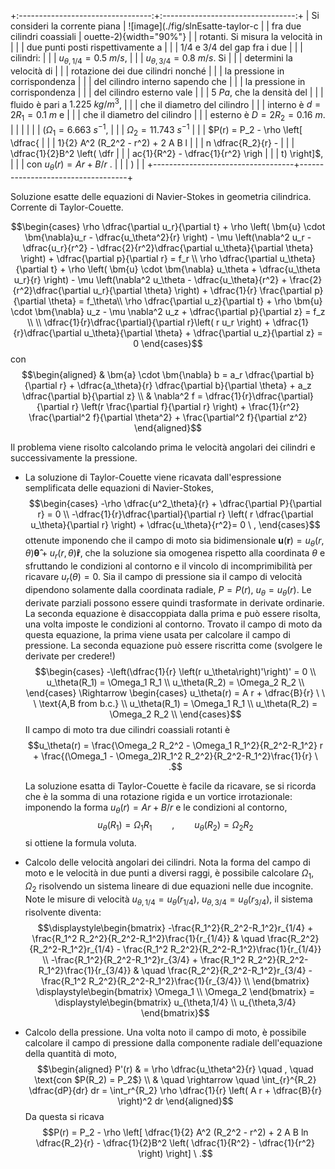 +:---------------------------------:+:---------------------------------:+
| Si consideri la corrente piana    | ![image](./fig/slnEsatte-taylor-c |
| fra due cilindri coassiali        | ouette-2){width="90%"}            |
| rotanti. Si misura la velocità in |                                   |
| due punti posti rispettivamente a |                                   |
| $1/4$ e $3/4$ del gap fra i due   |                                   |
| cilindri:                         |                                   |
| $u_{\theta,1/4} = 0.5\ m/s$,      |                                   |
| $u_{\theta,3/4} = 0.8\ m/s$. Si   |                                   |
| determini la velocità di          |                                   |
| rotazione dei due cilindri nonché |                                   |
| la pressione in corrispondenza    |                                   |
| del cilindro interno sapendo che  |                                   |
| la pressione in corrispondenza    |                                   |
| del cilindro esterno vale         |                                   |
| $5\ Pa$, che la densità del       |                                   |
| fluido è pari a $1.225\ kg/m^3$,  |                                   |
| che il diametro del cilindro      |                                   |
| interno è $d =2 R_1=0.1 \ m$ e    |                                   |
| che il diametro del cilindro      |                                   |
| esterno è $D = 2 R_2 = 0.16 \ m$. |                                   |
|                                   |                                   |
| ($\Omega_{1}=6.663\ s^{-1}$,      |                                   |
| $\Omega_{2}=11.743\ s^{-1}$       |                                   |
| $P(r) = P_2 - \rho \left[ \dfrac{ |                                   |
| 1}{2} A^2 (R_2^2 - r^2) + 2 A B l |                                   |
| n \dfrac{R_2}{r} -                |                                   |
|       \dfrac{1}{2}B^2 \left( \dfr |                                   |
| ac{1}{R^2} - \dfrac{1}{r^2} \righ |                                   |
| t)  \right]$,                     |                                   |
| con $u_{\theta}(r) = A r + B/r$ . |                                   |
| )                                 |                                   |
+-----------------------------------+-----------------------------------+

Soluzione esatte delle equazioni di Navier-Stokes in geometria
cilindrica. Corrente di Taylor-Couette.

$$\begin{cases}
    \rho \dfrac{\partial u_r}{\partial t}
    + \rho \left( \bm{u} \cdot \bm{\nabla}u_r - \dfrac{u_\theta^2}{r} \right)
    - \mu \left(\nabla^2 u_r 
       - \dfrac{u_r}{r^2} 
       - \dfrac{2}{r^2}\dfrac{\partial u_\theta}{\partial \theta} \right)  
       + \dfrac{\partial p}{\partial r} = f_r \\
    \rho \dfrac{\partial u_\theta}{\partial t}
    + \rho \left( \bm{u} \cdot \bm{\nabla} u_\theta + \dfrac{u_\theta u_r}{r} \right)
    - \mu \left(\nabla^2 u_\theta 
       - \dfrac{u_\theta}{r^2} 
       + \frac{2}{r^2}\dfrac{\partial u_r}{\partial \theta}  \right) 
    + \dfrac{1}{r} \frac{\partial p}{\partial \theta} = f_\theta\\
    \rho \dfrac{\partial u_z}{\partial t}
    + \rho \bm{u} \cdot \bm{\nabla} u_z
    - \mu \nabla^2 u_z
    + \dfrac{\partial p}{\partial z} = f_z \\ \\
    \dfrac{1}{r}\dfrac{\partial}{\partial r}\left( r u_r \right) 
    + \dfrac{1}{r}\dfrac{\partial u_\theta}{\partial \theta} 
    + \dfrac{\partial u_z}{\partial z} = 0
  \end{cases}$$ con $$\begin{aligned}
  & \bm{a} \cdot \bm{\nabla} b = a_r \dfrac{\partial b}{\partial r} 
     + \dfrac{a_\theta}{r} \dfrac{\partial b}{\partial \theta}  
     + a_z \dfrac{\partial b}{\partial z} \\
  & \nabla^2 f = \dfrac{1}{r}\dfrac{\partial}{\partial r}
                      \left(r \frac{\partial f}{\partial r} \right) +
               \frac{1}{r^2} \frac{\partial^2 f}{\partial \theta^2} + 
               \frac{\partial^2 f}{\partial z^2} 
  \end{aligned}$$

Il problema viene risolto calcolando prima le velocità angolari dei
cilindri e successivamente la pressione.

-   La soluzione di Taylor-Couette viene ricavata dall'espressione
    semplificata delle equazioni di Navier-Stokes, $$\begin{cases}
      -\rho \dfrac{u^2_\theta}{r} + \dfrac{\partial P}{\partial r} = 0 \\
      -\dfrac{1}{r}\dfrac{\partial}{\partial r} \left( r \dfrac{\partial u_\theta}{\partial r}  \right)  + \dfrac{u_\theta}{r^2}= 0 \ ,
    \end{cases}$$ ottenute imponendo che il campo di moto sia
    bidimensionale
    $\bm{u}(\bm{r}) = u_{\theta}(r,\theta) \bm{\hat{\theta}} + u_r (r,\theta) \bm{\hat{r}}$,
    che la soluzione sia omogenea rispetto alla coordinata $\theta$ e
    sfruttando le condizioni al contorno e il vincolo di
    incomprimibilità per ricavare $u_r(\theta) = 0$. Sia il campo di
    pressione sia il campo di velocità dipendono solamente dalla
    coordinata radiale, $P = P(r)$, $u_\theta = u_\theta (r)$. Le
    derivate parziali possono essere quindi trasformate in derivate
    ordinarie. La seconda equazione è disaccoppiata dalla prima e può
    essere risolta, una volta imposte le condizioni al contorno. Trovato
    il campo di moto da questa equazione, la prima viene usata per
    calcolare il campo di pressione. La seconda equazione può essere
    riscritta come (svolgere le derivate per credere!) $$\begin{cases}
      -\left(\dfrac{1}{r} \left(r u_\theta\right)'\right)' = 0 \\
      u_\theta(R_1) = \Omega_1 R_1 \\
      u_\theta(R_2) = \Omega_2 R_2 \\
    \end{cases}
    \Rightarrow
    \begin{cases}
      u_\theta(r) = A r + \dfrac{B}{r} \ \ \ \text{A,B from b.c.} \\
      u_\theta(R_1) = \Omega_1 R_1 \\
      u_\theta(R_2) = \Omega_2 R_2 \\
    \end{cases}$$ Il campo di moto tra due cilindri coassiali rotanti è
    $$u_\theta(r) = \frac{\Omega_2 R_2^2 - \Omega_1 R_1^2}{R_2^2-R_1^2} r +
       \frac{(\Omega_1 - \Omega_2)R_1^2 R_2^2}{R_2^2-R_1^2}\frac{1}{r} \ .$$

    La soluzione esatta di Taylor-Couette è facile da ricavare, se si
    ricorda che è la somma di una rotazione rigida e un vortice
    irrotazionale: imponendo la forma $u_\theta (r) = A r + B/r$ e le
    condizioni al contorno,
    $$u_{\theta}(R_1) = \Omega_1 R_1 \qquad , \qquad  u_{\theta}(R_2) = \Omega_2 R_2$$
    si ottiene la formula voluta.

-   Calcolo delle velocità angolari dei cilindri. Nota la forma del
    campo di moto e le velocità in due punti a diversi raggi, è
    possibile calcolare $\Omega_1$, $\Omega_2$ risolvendo un sistema
    lineare di due equazioni nelle due incognite. Note le misure di
    velocità $u_{\theta,1/4} = u_{\theta}(r_{1/4})$,
    $u_{\theta,3/4} = u_{\theta}(r_{3/4})$, il sistema risolvente
    diventa: $$\displaystyle\begin{bmatrix}
      -\frac{R_1^2}{R_2^2-R_1^2}r_{1/4} + \frac{R_1^2 R_2^2}{R_2^2-R_1^2}\frac{1}{r_{1/4}} & \quad
       \frac{R_2^2}{R_2^2-R_1^2}r_{1/4} - \frac{R_1^2 R_2^2}{R_2^2-R_1^2}\frac{1}{r_{1/4}} \\ 
      -\frac{R_1^2}{R_2^2-R_1^2}r_{3/4} + \frac{R_1^2 R_2^2}{R_2^2-R_1^2}\frac{1}{r_{3/4}} & \quad
       \frac{R_2^2}{R_2^2-R_1^2}r_{3/4} - \frac{R_1^2 R_2^2}{R_2^2-R_1^2}\frac{1}{r_{3/4}} \\
     \end{bmatrix}
     \displaystyle\begin{bmatrix}
      \Omega_1 \\ \Omega_2
     \end{bmatrix} =
     \displaystyle\begin{bmatrix}
      u_{\theta,1/4} \\ u_{\theta,3/4}
     \end{bmatrix}$$

-   Calcolo della pressione. Una volta noto il campo di moto, è
    possibile calcolare il campo di pressione dalla componente radiale
    dell'equazione della quantità di moto, $$\begin{aligned}
      P'(r) & = \rho \dfrac{u_\theta^2}{r} \quad , \quad \text{con $P(R_2) = P_2$} \\
     & \quad \rightarrow \quad
     \int_{r}^{R_2} \dfrac{dP}{dr} dr 
          = \int_r^{R_2} \rho \dfrac{1}{r} \left( A r + \dfrac{B}{r} \right)^2 dr
    \end{aligned}$$ Da questa si ricava
    $$P(r) = P_2 - \rho \left[ \dfrac{1}{2} A^2 (R_2^2 - r^2) + 2 A B ln \dfrac{R_2}{r} - 
          \dfrac{1}{2}B^2 \left( \dfrac{1}{R^2} - \dfrac{1}{r^2} \right)  \right] \ .$$
